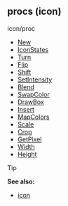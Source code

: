 ## procs (icon)

<!-- -->
icon/proc
+   [New](/ref/icon/proc/New.md) 
+   [IconStates](/ref/icon/proc/IconStates.md) 
+   [Turn](/ref/icon/proc/Turn.md) 
+   [Flip](/ref/icon/proc/Flip.md) 
+   [Shift](/ref/icon/proc/Shift.md) 
+   [SetIntensity](/ref/icon/proc/SetIntensity.md) 
+   [Blend](/ref/icon/proc/Blend.md) 
+   [SwapColor](/ref/icon/proc/SwapColor.md) 
+   [DrawBox](/ref/icon/proc/DrawBox.md) 
+   [Insert](/ref/icon/proc/Insert.md) 
+   [MapColors](/ref/icon/proc/MapColors.md) 
+   [Scale](/ref/icon/proc/Scale.md) 
+   [Crop](/ref/icon/proc/Crop.md) 
+   [GetPixel](/ref/icon/proc/GetPixel.md) 
+   [Width](/ref/icon/proc/Width.md) 
+   [Height](/ref/icon/proc/Height.md) 

> [!TIP] 
> **See also:**
> +   [icon](/ref/icon.md) 